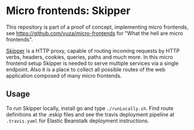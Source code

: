# Micro frontends: Skipper

This repository is part of a proof of concept, implementing micro frontends, see https://github.com/vuza/micro-frontends for "What the hell are micro frontends".

[Skipper](https://github.com/zalando/skipper) is a HTTP proxy, capable of routing incoming requests by HTTP verbs, headers, cookies, queries, paths and much more. In this micro frontend setup Skipper is needed to serve multiple services via a single endpoint. Also it is a place to collect all possible routes of the web application composed of many micro frontends.

## Usage

To run Skipper locally, install go and type `./runLocally.sh`. Find route definitions at the .eskip files and see the travis deployment pipeline at `.travis.yaml` for Elastic Beanstalk deployment instructions.